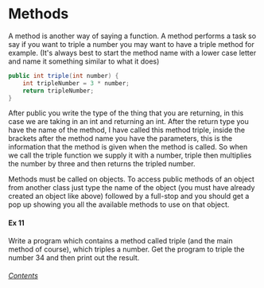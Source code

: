 Methods
========================
A method is another way of saying a function.  A method performs a task so say if you want to triple a number you may want to have a triple method for example. (It's always best to start the method name with a lower case letter and name it something similar to what it does)

```java
public int triple(int number) {
	int tripleNumber = 3 * number;
	return tripleNumber;
}
```

After public you write the type of the thing that you are returning, in this case we are taking in an int and returning an int.  After the return type you have the name of the method, I have called this method triple, inside the brackets after the method name you have the parameters, this is the information that the method is given when the method is called.  So when we call the triple function we supply it with a number, triple then multiplies the number by three and then returns the tripled number.

Methods must be called on objects.  To access public methods of an object from another class just type the name of the object (you must have already created an object like above) followed by a full-stop and you should get a pop up showing you all the available methods to use on that object.

#### Ex 11
Write a program which contains a method called triple (and the main method of course), which triples a number.  Get the program to triple the number 34 and then print out the result.

###### [Contents](https://github.com/BillsJ/cadmus/blob/master/Chapter-1/Part%20I.md#contents)

